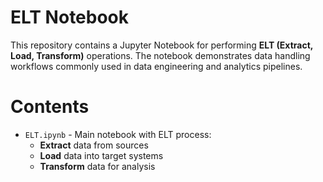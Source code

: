 # ELT Notebook

This repository contains a Jupyter Notebook for performing **ELT (Extract, Load, Transform)** operations. The notebook demonstrates data handling workflows commonly used in data engineering and analytics pipelines.

# Contents

- `ELT.ipynb` - Main notebook with ELT process:
  - **Extract** data from sources
  - **Load** data into target systems
  - **Transform** data for analysis

